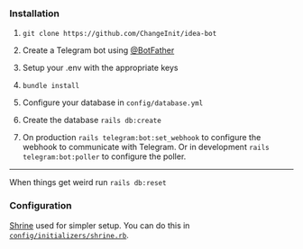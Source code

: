 ### Installation

1. `git clone https://github.com/ChangeInit/idea-bot`

2. Create a Telegram bot using [@BotFather](https://t.me/botfather)

3. Setup your .env with the appropriate keys

4. `bundle install`

5. Configure your database in `config/database.yml`

6. Create the database `rails db:create`

7. On production `rails telegram:bot:set_webhook` to configure the webhook to
   communicate with Telegram. Or in development `rails telegram:bot:poller` to
configure the poller.

---

When things get weird run `rails db:reset`


### Configuration

[Shrine](https://shrinerb.com) used for simpler setup. You can do
this in [`config/initializers/shrine.rb`](config/initializers/shrine.rb).
